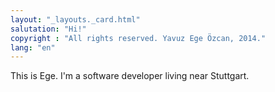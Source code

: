 ```yaml
---
layout: "_layouts._card.html"
salutation: "Hi!"
copyright : "All rights reserved. Yavuz Ege Özcan, 2014."
lang: "en"
---
```


This is Ege. I'm a software developer living near Stuttgart.